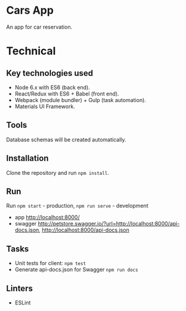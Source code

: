# Cars App

An app for car reservation.

# Technical

## Key technologies used

* Node 6.x with ES6 (back end).
* React/Redux with ES6 + Babel (front end).
* Webpack (module bundler) + Gulp (task automation).
* Materials UI Framework.

## Tools

Database schemas will be created automatically.

## Installation

Clone the repository and run `npm install`.

## Run

Run `npm start` - production, `npm run serve` - development

* app <http://localhost:8000/>
* swagger <http://petstore.swagger.io/?url=http://localhost:8000/api-docs.json>, <http://localhost:8000/api-docs.json>

## Tasks
* Unit tests for client: `npm test`
* Generate api-docs.json for Swagger `npm run docs`

## Linters

* ESLint
